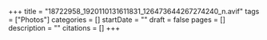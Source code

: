+++
title = "18722958_1920110131611831_126473644267274240_n.avif"
tags = ["Photos"]
categories = []
startDate = ""
draft = false
pages = []
description = ""
citations = []
+++
